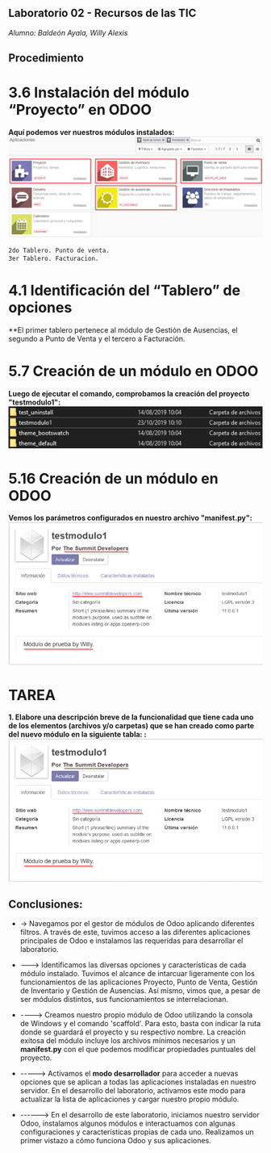 ## Laboratorio 02 - Recursos de las TIC
*Alumno: Baldeón Ayala, Willy Alexis*

## Procedimiento

# 3.6 Instalación del módulo “Proyecto” en ODOO
**Aquí podemos ver nuestros módulos instalados:**  
![](https://github.com/WillyBaldeon/Integraci-n-de-Sistemas-Empresariales-Avanzados/blob/master/Semana%202/3.6%20Instalaci%C3%B3n%20del%20m%C3%B3dulo%20%E2%80%9CProyecto%E2%80%9D%20en%20ODOO.png)

    
    2do Tablero. Punto de venta.
    3er Tablero. Facturacion.

# 4.1 Identificación del “Tablero” de opciones 
**El primer tablero pertenece al módulo de Gestión de Ausencias, el segundo a Punto de Venta y el tercero a Facturación.

# 5.7 Creación de un módulo en ODOO
**Luego de ejecutar el comando, comprobamos la creación del proyecto "testmodulo1":**  
![](https://github.com/WillyBaldeon/Integraci-n-de-Sistemas-Empresariales-Avanzados/blob/master/Semana%202/5.7%20Creaci%C3%B3n%20de%20un%20m%C3%B3dulo%20en%20ODOO.png)

# 5.16 Creación de un módulo en ODOO
**Vemos los parámetros configurados en nuestro archivo "__manifest__.py":**  
![](https://github.com/WillyBaldeon/Integraci-n-de-Sistemas-Empresariales-Avanzados/blob/master/Semana%202/5.16%20Creaci%C3%B3n%20de%20un%20m%C3%B3dulo%20en%20ODOO.png)

# TAREA
**1. Elabore una descripción breve de la funcionalidad que tiene cada uno de los elementos (archivos y/o carpetas) que se han creado como parte del nuevo módulo en la siguiente tabla: :**
![](https://github.com/WillyBaldeon/Integraci-n-de-Sistemas-Empresariales-Avanzados/blob/master/Semana%202/5.16%20Creaci%C3%B3n%20de%20un%20m%C3%B3dulo%20en%20ODOO.png)

## Conclusiones:

* ->   Navegamos por el gestor de módulos de Odoo aplicando diferentes filtros. A través de este, tuvimos acceso a las diferentes aplicaciones principales de Odoo e instalamos las requeridas para desarrollar el laboratorio.

* --->   Identificamos las diversas opciones y características de cada módulo instalado. Tuvimos el alcance de intarcuar ligeramente con los funcionamientos de las aplicaciones Proyecto, Punto de Venta, Gestión de Inventario y Gestión de Ausencias. Así mismo, vimos que, a pesar de ser módulos distintos, sus funcionamientos se interrelacionan.

* ---->   Creamos nuestro propio módulo de Odoo utilizando la consola de Windows y el comando 'scaffold'. Para esto, basta con indicar la ruta donde se guardará el proyecto y su respectivo nombre. La creación exitosa del módulo incluye los archivos mínimos necesarios y un **__manifest__.py** con el que podemos modificar propiedades puntuales del proyecto.

* ----->   Activamos el **modo desarrollador** para acceder a nuevas opciones que se aplican a todas las aplicaciones instaladas en nuestro servidor. En el desarrollo del laboratorio, activamos este modo para actualizar la lista de aplicaciones y cargar nuestro propio módulo.

* ------>   En el desarrollo de este laboratorio, iniciamos nuestro servidor Odoo, instalamos algunos módulos e interactuamos con algunas configuraciones y características propias de cada uno. Realizamos un primer vistazo a cómo funciona Odoo y sus aplicaciones.


